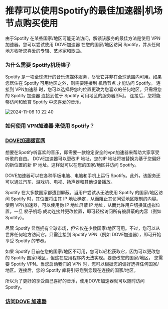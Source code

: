 # 推荐可以使用Spotify的最佳加速器|机场节点购买使用

由于Spotify 在某些国家/地区可能无法访问，解锁该服务的最佳方法是使用 VPN加速器。您可以尝试使用 DOVE加速器 在您的国家/地区访问 Spotify，并从任何地方收听您喜爱的专辑、艺术家和歌曲。

### 为什么需要 Spotify机场梯子

Spotify 是一项全球流行的音乐流媒体服务，尽管它并非在全球范围内可用。如果您居住在 Spotify 可用地区之外，则需要连接到 机场节点 才能访问 Spotify。
连接到 VPN加速器 时，您可以选择将您的位置更改为您喜欢的任何地区。只需将您的 Spotify 加速器 连接到位于 Spotify 可用地区的服务器即可。
连接后，您将能够访问和欣赏 Spotify 中您喜爱的音乐。

![2024-11-06 10 22 40](https://github.com/user-attachments/assets/c05aa118-e5a8-4bfb-8dd8-6fe65cea1d0a)


### 如何使用 VPN加速器 来使用 Spotify？

### [DOVE加速器官网](https://dove8.cc/a.php?alavBTtF8UB)

想要在Spotify听喜欢的音乐，即需要一款稳定安全的vpn加速器来帮助大家享受听歌的自由。
DOVE加速器可以更改IP 地址，您的IP 地址将被替换为基于您偏好的新位置的新 IP 地址。这样就可以在您的国家/地区并访问 Spotify。

DOVE加速器可以在各种平板电脑、电脑和手机上运行 Spotify。此外，该服务还可以通过汽车、游戏机、电视、扬声器和其他设备播放。

Spotify 在大多数国家都遭到屏蔽。当用户尝试从无法使用 Spotify 的国家/地区访问 Spotify 时，其位置将由其 IP 地址确定，从而阻止其访问受地区限制的内容。
使用 VPN加速器，可以使用伪 IP 地址屏蔽 IP 地址，从而允许用户切换其虚拟位置。一旦 梯子机场 成功连接并更改位置，即可轻松访问所有被屏蔽的内容（例如 Spotify）。

尽管 Spotify 显然拥有全球市场，但它仅在少数国家/地区可用。不过，您可以从世界任何地方访问它。只需连接到 Spotify VPN（例如 DOVE加速器），即可开始享受 Spotify 的节奏。

如果 Spotify 目前在您的国家/地区不可用，您可以轻松获取它，因为可以更改您的 Spotify 国家/地区，但这在应用程序内无法实现。要更改您的国家/地区，
您需要 Spotify VPN。当您启动我们的 VPN 时，您可以根据您的偏好选择任何国家/地区。连接后，您的 Spotify 库将引导您到您现在连接的国家/地区。

所以为了更好的享受自己喜好的音乐，使用DOVE加速器就可以随时访问Spotify。

### [访问DOVE 加速器](https://dove8.cc/a.php?alavBTtF8UB)





